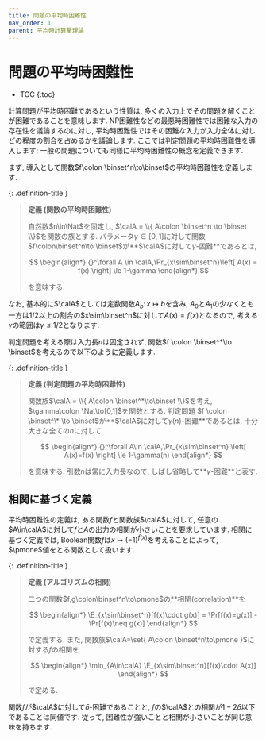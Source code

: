```yaml
---
title: 問題の平均時困難性
nav_order: 1
parent: 平均時計算量理論
---
```

# 問題の平均時困難性

* TOC
{:toc}


計算問題が平均時困難であるという性質は, 多くの入力上でその問題を解くことが困難であることを意味します.
NP困難性などの最悪時困難性では困難な入力の存在性を議論するのに対し, 平均時困難性ではその困難な入力が入力全体に対しどの程度の割合を占めるかを議論します.
ここでは判定問題の平均時困難性を導入します; 一般の問題についても同様に平均時困難性の概念を定義できます.

まず, 導入として関数$f\colon \binset^n\to\binset$の平均時困難性を定義します.

{: .definition-title }
> **定義 (関数の平均時困難性)**
>
> 自然数$n\in\Nat$を固定し, $\calA = \\{ A\colon \binset^n \to \binset \\}$を関数の族とする.
> パラメータ$\gamma\in[0,1]$に対して関数$f\colon\binset^n\to \binset$が**$\calA$に対して$\gamma$-困難**であるとは,
> 
> $$
  \begin{align*}
    {}^\forall A \in \calA,\Pr_{x\sim\binset^n}\left[ A(x) = f(x) \right] \le 1-\gamma
  \end{align*}
> $$
>
> を意味する.

なお, 基本的に$\calA$としては定数関数$A_b\colon x\mapsto b$を含み, $A_0$と$A_1$の少なくとも一方は$1/2$以上の割合の$x\sim\binset^n$に対して$A(x)=f(x)$となるので, 考える$\gamma$の範囲は$\gamma \le 1/2$となります.

判定問題を考える際は入力長$n$は固定されず, 関数$f \colon \binset^*\to \binset$を考えるので以下のように定義します.

{: .definition-title }
> **定義 (判定問題の平均時困難性)**
>
> 関数族$\calA = \\{ A\colon \binset^*\to\binset \\}$を考え, $\gamma\colon \Nat\to[0,1]$を関数とする.
> 判定問題 $f \colon \binset^\* \to \binset$が**$\calA$に対して$\gamma(n)$-困難**であるとは, 十分大きな全ての$n$に対して
> 
> $$
  \begin{align*}
    {}^\forall A\in \calA,\Pr_{x\sim\binset^n} \left[ A(x)=f(x) \right] \le 1-\gamma(n)
  \end{align*}
> $$
>
> を意味する. 引数$n$は常に入力長なので, しばし省略して**$\gamma$-困難**と表す.

## 相関に基づく定義

平均時困難性の定義は, ある関数$f$と関数族$\calA$に対して, 任意の$A\in\calA$に対して$f$と$A$の出力の相関が小さいことを要求しています.
相関に基づく定義では, Boolean関数$f$は$x\mapsto (-1)^{f(x)}$を考えることによって, $\pmone$値をとる関数として扱います.

{: .definition-title }
> **定義 (アルゴリズムの相関)**
>
> 二つの関数$f,g\colon\binset^n\to\pmone$の**相関(correlation)**を
>
>$$
  \begin{align*}
    \E_{x\sim\binset^n}[f(x)\cdot g(x)] = \Pr[f(x)=g(x)] - \Pr[f(x)\neq g(x)]
  \end{align*}
>$$
>
> で定義する. また, 関数族$\calA=\set{ A\colon \binset^n\to\pmone }$に対する$f$の相関を
> 
> $$
  \begin{align*}
    \min_{A\in\calA} \E_{x\sim\binset^n}[f(x)\cdot A(x)]
  \end{align*}
> $$
>
> で定める.

関数$f$が$\calA$に対して$\delta$-困難であることと, $f$の$\calA$との相関が$1-2\delta$以下であることは同値です.
従って, 困難性が強いことと相関が小さいことが同じ意味を持ちます.



